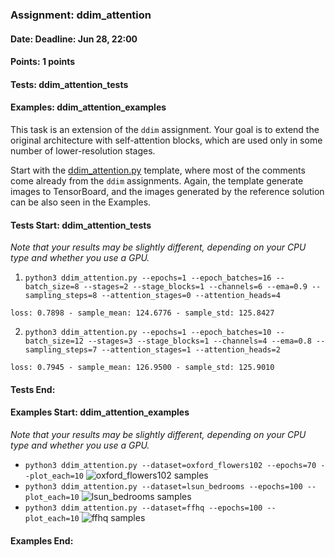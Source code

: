 ### Assignment: ddim_attention
#### Date: Deadline: Jun 28, 22:00
#### Points: 1 points
#### Tests: ddim_attention_tests
#### Examples: ddim_attention_examples

This task is an extension of the `ddim` assignment. Your goal is
to extend the original architecture with self-attention blocks,
which are used only in some number of lower-resolution stages.

Start with the [ddim_attention.py](https://github.com/ufal/npfl138/tree/master/labs/14/ddim_attention.py)
template, where most of the comments come already from the `ddim` assignments.
Again, the template generate images to TensorBoard, and the images generated by
the reference solution can be also seen in the Examples.

#### Tests Start: ddim_attention_tests
_Note that your results may be slightly different, depending on your CPU type and whether you use a GPU._

1. `python3 ddim_attention.py --epochs=1 --epoch_batches=16 --batch_size=8 --stages=2 --stage_blocks=1 --channels=6 --ema=0.9 --sampling_steps=8 --attention_stages=0 --attention_heads=4`
```
loss: 0.7898 - sample_mean: 124.6776 - sample_std: 125.8427
```

2. `python3 ddim_attention.py --epochs=1 --epoch_batches=10 --batch_size=12 --stages=3 --stage_blocks=1 --channels=4 --ema=0.8 --sampling_steps=7 --attention_stages=1 --attention_heads=2`
```
loss: 0.7945 - sample_mean: 126.9500 - sample_std: 125.9010
```
#### Tests End:
#### Examples Start: ddim_attention_examples
_Note that your results may be slightly different, depending on your CPU type and whether you use a GPU._
- `python3 ddim_attention.py --dataset=oxford_flowers102 --epochs=70 --plot_each=10`
![oxford_flowers102 samples](https://ufal.mff.cuni.cz/~straka/courses/npfl138/2324/demos/ddim_attention-oxford_flowers102.webp)
- `python3 ddim_attention.py --dataset=lsun_bedrooms --epochs=100 --plot_each=10`
![lsun_bedrooms samples](https://ufal.mff.cuni.cz/~straka/courses/npfl138/2324/demos/ddim_attention-lsun_bedrooms.webp)
- `python3 ddim_attention.py --dataset=ffhq --epochs=100 --plot_each=10`
![ffhq samples](https://ufal.mff.cuni.cz/~straka/courses/npfl138/2324/demos/ddim_attention-ffhq.webp)
#### Examples End:
